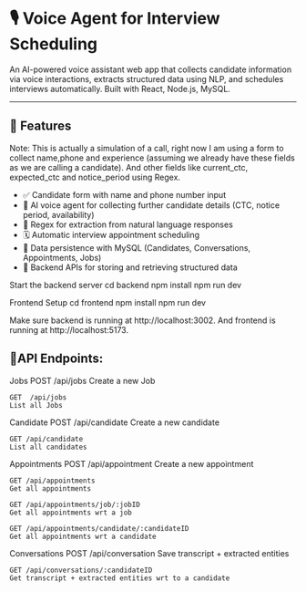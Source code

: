 # 🎙️ Voice Agent for Interview Scheduling

An AI-powered voice assistant web app that collects candidate information via voice interactions, extracts structured data using NLP, and schedules interviews automatically. Built with React, Node.js, MySQL.

---

## 📌 Features

Note: This is actually a simulation of a call, right now I am using a form to collect name,phone and experience (assuming we already have these fields as we are calling a candidate). And other fields like current_ctc, expected_ctc and notice_period using Regex.

- ✅ Candidate form with name and phone number input
- 🎤 AI voice agent for collecting further candidate details (CTC, notice period, availability)
- 🧠 Regex for extraction from natural language responses
- 🗓️ Automatic interview appointment scheduling
- 💾 Data persistence with MySQL (Candidates, Conversations, Appointments, Jobs)
- 📡 Backend APIs for storing and retrieving structured data

Start the backend server
    cd backend
    npm install
    npm run dev

Frontend Setup
    cd frontend
    npm install
    npm run dev

Make sure backend is running at http://localhost:3002.
And frontend is running at http://localhost:5173.

## 🔧API Endpoints:
Jobs
    POST /api/jobs
    Create a new Job

    GET  /api/jobs
    List all Jobs

Candidate
    POST /api/candidate
    Create a new candidate

    GET /api/candidate
    List all candidates

Appointments
    POST /api/appointment
    Create a new appointment

    GET /api/appointments
    Get all appointments

    GET /api/appointments/job/:jobID
    Get all appointments wrt a job

    GET /api/appointments/candidate/:candidateID
    Get all appointments wrt a candidate

Conversations
    POST /api/conversation
    Save transcript + extracted entities

    GET /api/conversations/:candidateID
    Get transcript + extracted entities wrt to a candidate